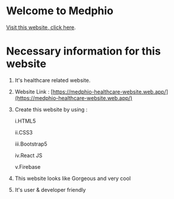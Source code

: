# Welcome to Medphio

[Visit this website, click here](https://medphio-healthcare-website.web.app/).

# Necessary information for this website

1. It's healthcare related website.

2. Website Link : [https://medphio-healthcare-website.web.app/](https://medphio-healthcare-website.web.app/)

3. Create this website by using :

    i.HTML5
  
    ii.CSS3
  
    iii.Bootstrap5
  
    iv.React JS
  
    v.Firebase

4. This website looks like Gorgeous and very cool
5. It's user & developer friendly
    
